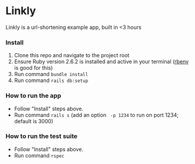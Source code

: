 # Linkly

Linkly is a url-shortening example app, built in <3 hours

### Install

1. Clone this repo and navigate to the project root
2. Ensure Ruby version 2.6.2 is installed and active in your terminal ([rbenv](https://github.com/rbenv/rbenv) is good for this)
3. Run command `bundle install`
4. Run command `rails db:setup`

### How to run the app

* Follow "Install" steps above.  
* Run command `rails s` (add an option ` -p 1234` to run on port 1234; default is 3000)

### How to run the test suite

* Follow "Install" steps above.
* Run command `rspec`
